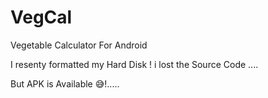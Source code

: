 # VegCal
 Vegetable Calculator For Android


I resenty formatted my Hard Disk ! i lost the Source Code ....


But APK is Available 😅!.....


